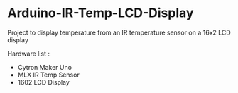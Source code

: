 # Arduino-IR-Temp-LCD-Display

Project to display temperature from an IR temperature sensor on a 16x2 LCD display

Hardware list :
- Cytron Maker Uno
- MLX IR Temp Sensor
- 1602 LCD Display

